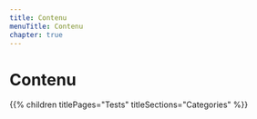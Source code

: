 ```yaml
---
title: Contenu
menuTitle: Contenu
chapter: true
---
```


# Contenu

{{% children titlePages="Tests" titleSections="Categories" %}}
